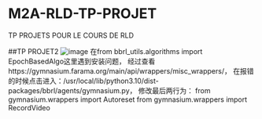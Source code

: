 # M2A-RLD-TP-PROJET
TP PROJETS POUR LE COURS DE RLD

##TP PROJET2
![image](https://github.com/user-attachments/assets/0bde7bf0-4f00-44c4-940d-1c0a82187797)
在from bbrl_utils.algorithms import EpochBasedAlgo这里遇到安装问题，
经过查看https://gymnasium.farama.org/main/api/wrappers/misc_wrappers/，
在报错的时候点击进入：/usr/local/lib/python3.10/dist-packages/bbrl/agents/gymnasium.py，
修改最后两行为：
from gymnasium.wrappers import Autoreset
from gymnasium.wrappers import RecordVideo

